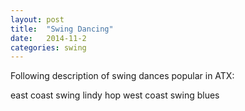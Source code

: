 ```yaml
---
layout: post
title:  "Swing Dancing"
date:   2014-11-2
categories: swing
---
```


Following description of swing dances popular in ATX:

east coast swing
lindy hop
west coast swing
blues